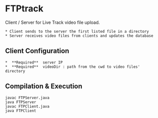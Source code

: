 # FTPtrack

Client / Server for Live Track video file upload.

    * Client sends to the server the first listed file in a directory
    * Server receives video files from clients and updates the database

## Client Configuration

    *  **Required**  server IP
    *  **Required**  videoDir : path from the cwd to video files' directory

## Compilation & Execution

```shell
javac FTPServer.java
java FTPServer
javac FTPClient.java
java FTPClient
```
